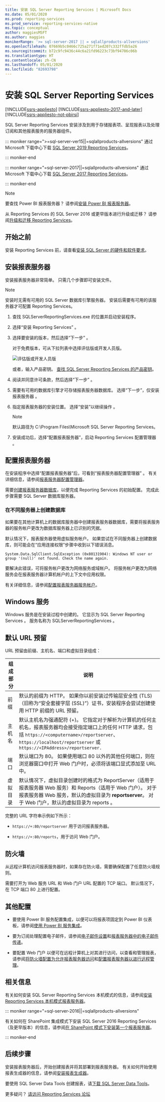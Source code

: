 ```yaml
---
title: 安装 SQL Server Reporting Services | Microsoft Docs
ms.date: 05/01/2020
ms.prod: reporting-services
ms.prod_service: reporting-services-native
ms.topic: conceptual
author: maggiesMSFT
ms.author: maggies
monikerRange: '>= sql-server-2017 || = sqlallproducts-allversions'
ms.openlocfilehash: 07669b5c0466c725a271f71ed207c332ffdb5a26
ms.sourcegitcommit: b72c9fc9436c44c6a21fd96223c73bf94706c06b
ms.translationtype: HT
ms.contentlocale: zh-CN
ms.lasthandoff: 05/01/2020
ms.locfileid: "82693798"
---
```

# <a name="install-sql-server-reporting-services"></a>安装 SQL Server Reporting Services

[!INCLUDE[ssrs-appliesto](../../includes/ssrs-appliesto.md)] [!INCLUDE[ssrs-appliesto-2017-and-later](../../includes/ssrs-appliesto-2017-and-later.md)] [!INCLUDE[ssrs-appliesto-not-pbirsi](../../includes/ssrs-appliesto-not-pbirs.md)]

SQL Server Reporting Services 安装涉及到用于存储报表项、呈现报表以及处理订阅和其他报表服务的服务器组件。 

::: moniker range=">=sql-server-ver15||=sqlallproducts-allversions"
通过 Microsoft 下载中心下载 [SQL Server 2019 Reporting Services](https://www.microsoft.com/download/details.aspx?id=100122)。

::: moniker-end

::: moniker range="=sql-server-2017||=sqlallproducts-allversions"
通过 Microsoft 下载中心下载 [SQL Server 2017 Reporting Services](https://www.microsoft.com/download/details.aspx?id=55252)。

::: moniker-end

> [!NOTE]
> 要查找 Power BI 报表服务器？ 请参阅[安装 Power BI 报表服务器](https://powerbi.microsoft.com/documentation/reportserver-install-report-server/)。
> 
> 从 Reporting Services 的 SQL Server 2016 或更早版本进行升级或迁移？ 请参阅[升级和迁移 Reporting Services](upgrade-and-migrate-reporting-services.md)。

## <a name="before-you-begin"></a>开始之前

安装 Reporting Services 前，请查看[安装 SQL Server 的硬件和软件要求](../../sql-server/install/hardware-and-software-requirements-for-installing-sql-server.md)。

## <a name="install-your-report-server"></a>安装报表服务器

安装报表服务器非常简单。 只需几个步骤即可安装文件。

> [!NOTE]
> 安装时无需有可用的 SQL Server 数据库引擎服务器。 安装后需要有可用的该服务器才可配置 Reporting Services。

1. 查找 SQLServerReportingServices.exe 的位置并启动安装程序。

2. 选择“安装 Reporting Services”  。

3. 选择要安装的版本，然后选择“下一步”  。

    对于免费版本，可从下拉列表中选择评估版或开发人员版。

    ![评估版或开发人员版](media/install-reporting-services/report-server-install-edition-select.png)

    或者，输入产品密钥。 [查找 SQL Server Reporting Services 的产品密钥](find-reporting-services-product-key-ssrs.md)。

4. 阅读并同意许可条款，然后选择“下一步”  。

5. 需要有可用的数据库引擎才可存储报表服务器数据库。 选择“下一步”，仅安装报表服务器  。

6. 指定报表服务器的安装位置。 选择“安装”以继续操作  。

    > [!NOTE]
    > 默认路径为 C:\Program Files\Microsoft SQL Server Reporting Services。

7. 安装成功后，选择“配置报表服务器”，启动 Reporting Services 配置管理器  。

## <a name="configure-your-report-server"></a>配置报表服务器

在安装程序中选择“配置报表服务器”后，可看到“报表服务器配置管理器”   。 有关详细信息，请参阅[报表服务器配置管理器](reporting-services-configuration-manager-native-mode.md)。

需要[创建报表服务器数据库](ssrs-report-server-create-a-report-server-database.md)，以便完成 Reporting Services 的初始配置。 完成此步骤需要 SQL Server 数据库服务器。

### <a name="creating-a-database-on-a-different-server"></a>在不同服务器上创建数据库

如果要在其他计算机上的数据库服务器中创建报表服务器数据库，需要将报表服务器的服务帐户更改为数据库服务器上已识别的凭据。

默认情况下，报表服务器使用虚拟服务帐户。 如果尝试在不同服务器上创建数据库，则可能会在“应用连接权限”步骤中收到以下错误消息。

`System.Data.SqlClient.SqlException (0x80131904): Windows NT user or group '(null)' not found. Check the name again.`

要解决此错误，可将服务帐户更改为网络服务或域帐户。 将服务帐户更改为网络服务会在报表服务器计算机帐户的上下文中应用权限。

有关详细信息，请参阅[配置报表服务器服务帐户](configure-the-report-server-service-account-ssrs-configuration-manager.md)。

## <a name="windows-service"></a>Windows 服务

Windows 服务是在安装过程中创建的。 它显示为 SQL Server Reporting Services  。 服务名称为 SQLServerReportingServices  。

## <a name="default-url-reservations"></a>默认 URL 预留

URL 预留由前缀、主机名、端口和虚拟目录组成：

|组成部分|说明|
|----------|-----------------|
|前缀|默认的前缀为 HTTP。 如果你以前安装过传输层安全性 (TLS)（旧称为“安全套接字层 (SSL)”）证书，安装程序会尝试创建使用 HTTP 前缀的 URL 预留。|
|主机名|默认主机名为强通配符 (+)。 它指定对于解析为计算机的任何主机名，报表服务器均会接受指定端口上的任何 HTTP 请求，包括 `https://<computername>/reportserver`、`https://localhost/reportserver` 或 `https://<IPAddress>/reportserver.`|
|端口|默认端口为 80。 如果使用端口 80 以外的其他任何端口，则在浏览器窗口中打开 Web 门户时，必须将该端口显式添加至 URL 中。|
|虚拟目录|默认情况下，虚拟目录创建时的格式为 ReportServer（适用于报表服务器 Web 服务）和 Reports（适用于 Web 门户）。 对于报表服务器 Web 服务，默认的虚拟目录为 **reportserver**。 对于 Web 门户，默认的虚拟目录为 reports  。|

完整的 URL 字符串示例如下所示：

- `https://+:80/reportserver` 用于访问报表服务器。

- `https://+:80/reports`，用于访问 Web 门户。

## <a name="firewall"></a>防火墙

从远程计算机访问报表服务器时，如果存在防火墙，需要确保配置了任意防火墙规则。

需要打开为 Web 服务 URL 和 Web 门户 URL 配置的 TCP 端口。 默认情况下，在 TCP 端口 80 上进行配置。

## <a name="additional-configuration"></a>其他配置

- 要使用 Power BI 服务配置集成，以便可以将报表项固定到 Power BI 仪表板，请参阅[使用 Power BI 服务集成](power-bi-report-server-integration-configuration-manager.md)。

- 要为订阅处理配置电子邮件，请参阅[电子邮件设置](e-mail-settings-reporting-services-native-mode-configuration-manager.md)和[报表服务器中的电子邮件传递](../subscriptions/e-mail-delivery-in-reporting-services.md)。

- 要配置 Web 门户 以便可在远程计算机上对其进行访问，以查看和管理报表，请参阅[将防火墙配置为允许报表服务器访问](../report-server/configure-a-firewall-for-report-server-access.md)和[配置报表服务器以进行远程管理](../report-server/configure-a-report-server-for-remote-administration.md)。

## <a name="related-information"></a>相关信息

有关如何安装 SQL Server Reporting Services 本机模式的信息，请参阅[安装 Reporting Services 本机模式报表服务器](install-reporting-services-native-mode-report-server.md)。 

::: moniker range="=sql-server-2016||=sqlallproducts-allversions"

有关如何在 SharePoint 集成模式下安装 SQL Server 2016 Reporting Services（及更早版本）的信息，请参阅[在 SharePoint 模式下安装第一个报表服务器](install-the-first-report-server-in-sharepoint-mode.md)。

::: moniker-end

## <a name="next-steps"></a>后续步骤

安装报表服务器后，开始创建报表并将其部署到报表服务器。 有关如何开始使用报表生成器的信息，请参阅[安装报表生成器](../../reporting-services/install-windows/install-report-builder.md)。

要使用 SQL Server Data Tools 创建报表，请[下载 SQL Server Data Tools](https://go.microsoft.com/fwlink/?LinkID=616714)。

更多疑问？ [请访问 Reporting Services 论坛](https://go.microsoft.com/fwlink/?LinkId=620231)
